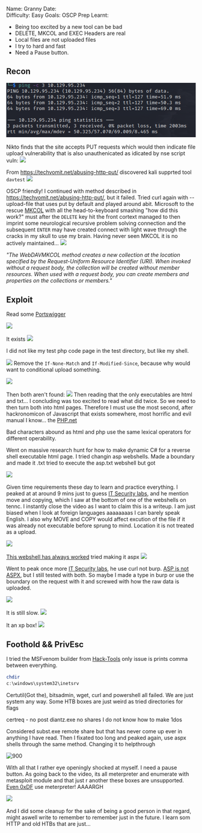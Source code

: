 
Name: Granny
Date:  
Difficulty:  Easy
Goals:  OSCP Prep 
Learnt:
- Being too excited by a new tool can be bad 
- DELETE, MKCOL and EXEC Headers are real
- Local files are not uploaded files
- I try to hard and fast
- Need a Pause button. 


## Recon

![ping](HackTheBox/Retired-Machines/Granny/Screenshots/ping.png)

Nikto finds that the site accepts PUT requests which would then indicate file upload vulnerability that is also unauthenicated  as idicated by nse script vuln: 
![](vuln.png)

From https://techvomit.net/abusing-http-put/ discovered kali supprted tool `davtest`
![](wonderousWEBdav.png)

OSCP friendly! I continued with method described in https://techvomit.net/abusing-http-put/, but it failed. Tried curl again with --upload-file that uses put by default and played around abit. Microsoft to the rescue  [MKCOL](https://learn.microsoft.com/en-us/previous-versions/office/developer/exchange-server-2003/aa142923(v=exchg.65)) with all the head-to-keyboard smashing "how did this work?" must after the `DELETE` key hit the front cortext managed to then imprint some neurological recursive problem solving connection and the subsequent `ENTER`  may have created connect with light wave through the cracks in my skull to use my brain. Having never seen MKCOL it is no actively maintained...
![](declined.png)

*"The WebDAVMKCOL method creates a new collection at the location specified by the Request-Uniform Resource Identifier (URI). When invoked without a request body, the collection will be created without member resources. When used with a request body, you can create members and properties on the collections or members."*

## Exploit

Read some [Portswigger](https://portswigger.net/web-security/file-upload)

![](testdir.png)

It exists
![](testexists.png)

I did not like my test php code page in the test directory, but like my shell.

![](what.png)
Remove the `If-None-Match` and `If-Modified-Since`, because why would want to conditional upload something.

![](ahaaaaaaaaaaah.png)

Then both aren't found:
![](stillsadnopage.png)
Then reading that the only executables are html and txt... I concluding was too excited to read what did twice. So we need to then turn both into html pages. Therefore I must use the most second, after hackronomicon of Javascript that exists somewhere, most horrific and evil manual I know... the [PHP.net](https://www.php.net/manual/en/language.basic-syntax.phpmode.php) 

Bad characters abound as html and php use the same lexical operators for different operability. 

Went on massive research hunt for how to make dynamic C# for a reverse shell executable html page. I tried changin asp webshells. Made a boundary and made it .txt tried to execute the asp.txt webshell but got 

![](txtaspfail.png)

Given time requirements these day to learn and practice everything. I peaked at at around 9 mins just to guess [IT Security labs](https://www.youtube.com/watch?v=7l4KgYsBNyM), and he mention move and copying, which I saw at the bottom of one of the webshells on tennc. I instantly close the video as I want to claim this is a writeup. I am just biased when I look at foreign languages aaaaaaaas I can barely speak English. I also why MOVE and COPY would affect excution of the file if it was already not executable before sprung to mind. Location it is not treated as a upload.

![](errorsongranny.png)

[This webshell has always worked](https://github.com/tennc/webshell/blob/master/asp/webshell.asp) tried making it aspx
![](aspxsad.png)

Went to peak once more [IT Security labs](https://www.youtube.com/watch?v=7l4KgYsBNyM), he use curl not burp. [ASP is not ASPX](https://stackoverflow.com/questions/4462559/difference-between-asp-and-aspx-pages), but I still tested with both. So maybe I made a type in burp or use the boundary on the request with it and screwed with how the raw data is uploaded.

![](wtf.png)

It is still slow.
![](nastysysteminfo.png)

It an xp box!
![](xp.png)

## Foothold && PrivEsc

I tried the MSFvenom builder from [Hack-Tools](https://github.com/LasCC/Hack-Tools) only issue is prints comma between everything.

```powershell
chdir
c:\windows\system32\inetsrv
```

Certutil(Got the), bitsadmin, wget, curl and powershell all failed. We are just system any way. Some HTB boxes are just weird as tried directories for flags

certreq - no post
diantz.exe no shares I do not know how to make 1dos 

Considered subst.exe remote share but that has never come up ever in anything I have read. Then I fixated too long and peaked again, use aspx shells through the same method. Changing it to helpthrough

![900](fool.png)

With all that I rather eye openingly shocked at myself. I need a pause button. As going back to the video, its all meterpreter and enumerate with metasploit module and that just r another these boxes are unsupported. [Even 0xDF](https://0xdf.gitlab.io/2019/03/06/htb-granny.html) use meterpreter! AAAARGH

![](metasploitable.png)

And I did some cleanup for the sake of being a good person in that regard, might aswell write to remember to remember just in the future. I learn som HTTP and old HTBs that are just...